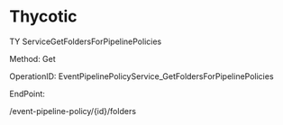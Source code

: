 #     Thycotic


TY ServiceGetFoldersForPipelinePolicies

Method: Get

OperationID: EventPipelinePolicyService_GetFoldersForPipelinePolicies

EndPoint:

/event-pipeline-policy/{id}/folders
